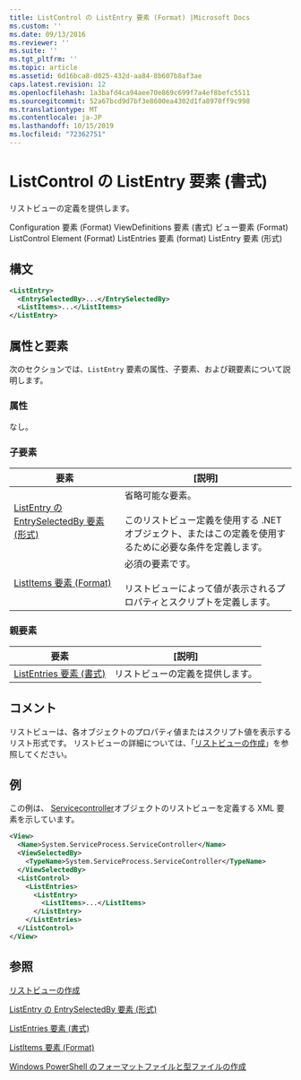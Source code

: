 ```yaml
---
title: ListControl の ListEntry 要素 (Format) |Microsoft Docs
ms.custom: ''
ms.date: 09/13/2016
ms.reviewer: ''
ms.suite: ''
ms.tgt_pltfrm: ''
ms.topic: article
ms.assetid: 6d16bca8-d025-432d-aa84-8b607b8af3ae
caps.latest.revision: 12
ms.openlocfilehash: 1a3bafd4ca94aee70e869c699f7a4ef8befc5511
ms.sourcegitcommit: 52a67bcd9d7bf3e8600ea4302d1fa8970ff9c998
ms.translationtype: MT
ms.contentlocale: ja-JP
ms.lasthandoff: 10/15/2019
ms.locfileid: "72362751"
---
```

# <a name="listentry-element-for-listcontrol-format"></a>ListControl の ListEntry 要素 (書式)

リストビューの定義を提供します。

Configuration 要素 (Format) ViewDefinitions 要素 (書式) ビュー要素 (Format) ListControl Element (Format) ListEntries 要素 (format) ListEntry 要素 (形式)

## <a name="syntax"></a>構文

```xml
<ListEntry>
  <EntrySelectedBy>...</EntrySelectedBy>
  <ListItems>...</ListItems>
</ListEntry>
```

## <a name="attributes-and-elements"></a>属性と要素

次のセクションでは、`ListEntry` 要素の属性、子要素、および親要素について説明します。

### <a name="attributes"></a>属性

なし。

### <a name="child-elements"></a>子要素

|要素|[説明]|
|-------------|-----------------|
|[ListEntry の EntrySelectedBy 要素 (形式)](./entryselectedby-element-for-listentry-for-listcontrol-format.md)|省略可能な要素。<br /><br /> このリストビュー定義を使用する .NET オブジェクト、またはこの定義を使用するために必要な条件を定義します。|
|[ListItems 要素 (Format)](./listitems-element-for-listentry-for-listcontrol-format.md)|必須の要素です。<br /><br /> リストビューによって値が表示されるプロパティとスクリプトを定義します。|

### <a name="parent-elements"></a>親要素

|要素|[説明]|
|-------------|-----------------|
|[ListEntries 要素 (書式)](./listentries-element-for-listcontrol-format.md)|リストビューの定義を提供します。|

## <a name="remarks"></a>コメント

リストビューは、各オブジェクトのプロパティ値またはスクリプト値を表示するリスト形式です。 リストビューの詳細については、「[リストビューの作成](./creating-a-list-view.md)」を参照してください。

## <a name="example"></a>例

この例は、 [Servicecontroller](/dotnet/api/System.ServiceProcess.ServiceController)オブジェクトのリストビューを定義する XML 要素を示しています。

```xml
<View>
  <Name>System.ServiceProcess.ServiceController</Name>
  <ViewSelectedBy>
    <TypeName>System.ServiceProcess.ServiceController</TypeName>
  </ViewSelectedBy>
  <ListControl>
    <ListEntries>
      <ListEntry>
        <ListItems>...</ListItems>
      </ListEntry>
    </ListEntries>
  </ListControl>
</View>
```

## <a name="see-also"></a>参照

[リストビューの作成](./creating-a-list-view.md)

[ListEntry の EntrySelectedBy 要素 (形式)](./entryselectedby-element-for-listentry-for-listcontrol-format.md)

[ListEntries 要素 (書式)](./listentries-element-for-listcontrol-format.md)

[ListItems 要素 (Format)](./listitems-element-for-listentry-for-listcontrol-format.md)

[Windows PowerShell のフォーマットファイルと型ファイルの作成](./writing-a-powershell-formatting-file.md)
